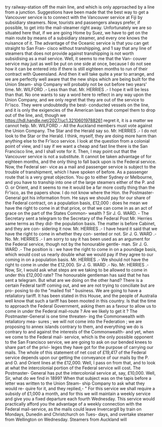 try railway-station off the main line, and which is only approached by a line from a junction. Suggestions have been made that the best way to get a Vancouver service is to connect with the Vancouver service at Fiji by subsidiary steamers. Now, tourists and passengers always prefer, if possible, to get into the mail-steamer right away. Unfortunately we are so situated here that, if we are going Home by Suez, we have to get on the main route by means of a subsidiary steamer, and every one knows the nuisance of it. The advantage of the Oceanic service is that you can get straight to San Fran- cisco without transhipping, and 1 say that any line of steamers that does not provide against transhipping is not worth subsidising as a mail service. Well, it seems to me that the Van- couver service may just as well be put on one side at once, because I do not see how it can be entered into if there is still eighteen months to run of their contract with Queensland. And then it will take quite a year to arrange, and we are perfectly well aware that the new ships which are being built for the Union Steam- ship Company will probably not be out before two years' time. Mr. WILFORD .- Less than that. Mr. HERRIES .- I hope it will be less than that. No one wants to say a word here to reflect in any way upon the Union Company, and we only regret that they are out of the service to Fr'isco. They were undoubtedly the best- conducted vessels on the line, and it is only the exigencies of the American laws that compel them to drop out of the line, and, though we https://hdl.handle.net/2027/uc1.32106019788261 regret it, it is a matter we cannot help. Mr. WILFORD .- All the Auckland members must vote against the Union Company. The Star and the Herald say so. Mr. HERRIES .- I do not look to the Star or the Herald. I think, myself, they are doing more harm than anything else to the Fr'isco service. I look at the question from a colonial point of view, and I say if we want a cheap and fast line there is the San Francisco line, and I shall vote for it. Then, I may point out that the Vancouver service is not a substitute. It cannot be taken advantage of for eighteen months, and the only thing to fall back upon is the Federal service. Now, the Federal ser- vice as a mail and passenger service is subject to the trouble of transhipment, which I have spoken of before. As a passenger route that is a very great objection. You go to either Sydney or Melbourne, and you have to tranship into one of the large steamers either of the P. and O. or Orient, and it seems to me it would be a far more costly thing than the Fr'isco, as the papers show. I do not know where the Hon. the Postmaster-General got his information from. He says we should pay for our share of the Federal contract, on a population basis, £12,000 : does he mean we have the right to come in at that price, or that we can come in as an act of grace on the part of the States Common- wealth ? Sir J. G. WARD. - The Secretary sent a telegram to the Secretary of the Federal Post Mr. Herries same terms as they did- the population basis. The matter is before Cabinet, and they are con- sidering it now. Mr. HERRIES .- I have heard it said that we have the right to come in whether they con- sented or not. Sir J. G. WARD .- No. Mr. HERRIES .- I am sorry to say it has been used as an argument for the Federal service, though not by the honourable gentle- man. Sir J. G. WARD .- The position is : we have the right to come in on a poundage basis, which would cost us nearly double what we would pay if they agree to our coming in on a population basis. Mr. HERRIES .- We should not have the right to come in under the £12,000. Sir J. G. WARD .- No. Mr. HERRIES .- Now, Sir, I would ask what steps are we taking to be allowed to come in under this £12,000 rate? The honourable gentleman has said that he has sent a telegram. But what are we doing on the other hand? There is a certain Federal tariff coming out, and we are not trying to conciliate but are pro- posing to do the "mailed fist " business. We are going to have a retaliatory tariff. It has been stated in this House, and the people of Australia well know that such a tariff has been mooted in this country. Is that the time to approach the Federal Government, asking them as a favour to allow us to come in under the Federal mail-route ? Are we likely to get it ? The Postmaster-General is one time threaten- ing the Commonwealth with retaliatory mea- sures ; we will not come into the Federation ; we are proposing to annex islands contrary to them, and everything we do is contrary to and against the interests of the Commonwealth- and yet, when we come to the Federal mail- service, which is the only possible opponent to the San Francisco service, we are going to ask on our bended knees to share part of the privi- leges they have got for the purpose of carrying our mails. The whole of this statement of net cost of £19,417 of the Federal service depends upon our getting the conveyance of our mails by the P. and O. and Orient lines at the £12,000. Well, I pass on from that, and to look at what the intercolonial portion of the Federal service will cost. The Postmaster- General has put the intercolonial service at, say, £10,000. Well, Sir, what do we find in 1899? When that subject was on the tapis before a letter was written to the Union Steam- ship Company to ask what they would re- quire for it, and they replied,- " For this service we shall require a subsidy of £1,000 a month, and for this we will maintain a weekly service and give you a fixed departure each fourth Wednesday. This service would practically afford you the advantage of a weekly connection with the Federal mail-service, as the mails could leave Invercargill by train on Mondays, Dunedin and Christchurch on Tues- days, and overtake steamer from Wellington on Wednesday. Steamers from Auckland will 